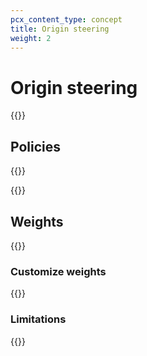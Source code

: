 ```yaml
---
pcx_content_type: concept
title: Origin steering
weight: 2
---
```


# Origin steering

{{<render file="_origin-steering-definition.md">}}

## Policies

{{<render file="_origin-steering-policies.md">}}
<br/>

{{<directory-listing showDescriptions="true" >}}

## Weights

{{<render file="_origin-steering-weights-definition.md">}}

### Customize weights

{{<render file="_origin-steering-weights-process.md">}}

### Limitations

{{<render file="_origin-steering-weights-limitations.md">}}
